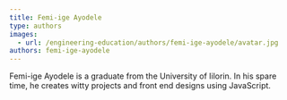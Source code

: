 ```yaml
---
title: Femi-ige Ayodele
type: authors
images:
  - url: /engineering-education/authors/femi-ige-ayodele/avatar.jpg
authors: femi-ige-ayodele
---
```

Femi-ige Ayodele is a graduate from the University of Iilorin. In his spare time, he creates witty projects and front end designs using JavaScript.
